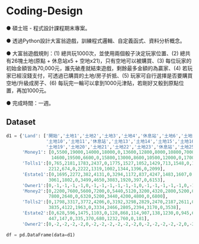 # Coding-Design

● 碩士班 - 程式設計課程期末專案。

● 透過Python設計大富翁遊戲，訓練程式邏輯、自定義函式、資料分析概念。

● 大富翁遊戲規則：(1) 總共玩1000次，並使用兩個骰子決定玩家位置、(2) 總共有26塊土地(原點 + 休息站x5 + 空地x21)，只有空地可以被購買、(3) 每位玩家的初始金額皆為70,000元，誰先破產就結束遊戲，剩餘最多金額的為贏家、(4) 若玩家已經沒錢支付，可透過已購買的土地/房子折抵、(5) 玩家可自行選擇是否要購買空地/升級成房子、(6) 每玩完一輪可以拿到1000元津貼，若剛好又骰到原點位置，再加1000元。  

● 完成時間：一週。


## Dataset

```python
d1 = {'Land': ['開始','土地1','土地2','土地3','土地4','休息站','土地6','土地7','土地8','土地9',\
               '土地10','土地11','休息站','土地13','土地14','土地15','土地16','土地17','休息站',\
               '土地19','土地20','土地21','土地22','土地23','休息站','土地25'], 
      'Money1': [0,5500,19000,14000,18000,0,13600,12800,8000,10800,7000,13000,0,11000,6000,\
                 14600,19500,6600,0,15800,13000,8600,10500,12000,0,17000],
      'Tolls1':[0,765,2181,1783,2437,0,1775,1527,1052,1429,713,1548,0,1381,653,1844,\
                2212,674,0,2222,1319,1002,1344,1396,0,2099],
      'Estate1':[0,1695,2272,382,4131,0,3294,1172,837,4247,1483,1607,0,4002,856,2700,\
                3061,1802,0,3499,4650,3083,1920,397,0,6153],
      'Owner1':[0,-1,-1,-1,-1,0,-1,-1,-1,-1,-1,-1,0,-1,-1,-1,-1,-1,0,-1,-1,-1,-1,-1,0,-1],
      'Money2':[0,2200,7600,5600,7200,0,5440,5120,3200,4320,2800,5200,0,4400,2400,5840,\
                7800,2640,0,6320,5200,3440,4200,4800,0,6800],
      'Tolls2':[0,1798,3317,3772,4206,0,3192,3298,2829,2470,2187,2611,0,2546,2223,\
                3835,4122,1963,0,3334,2466,2805,2394,3170,0,3538],
      'Estate2':[0,628,596,1475,1103,0,128,868,114,907,138,1230,0,945,664,579,\
                447,147,0,335,370,680,1232,760,0,181],
      'Owner2':[0,-2,-2,-2,-2,0,-2,-2,-2,-2,-2,-2,0,-2,-2,-2,-2,-2,0,-2,-2,-2,-2,-2,0,-2]}

df = pd.DataFrame(data=d1)
```


